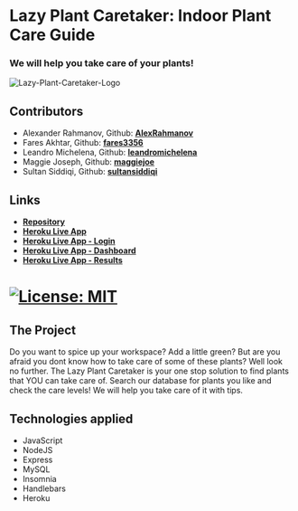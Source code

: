# Lazy Plant Caretaker: Indoor Plant Care Guide
### We will help you take care of your plants!

![Lazy-Plant-Caretaker-Logo](./public/assets/images/The_lazy_plant_caretaker_1.png)

## Contributors

* Alexander Rahmanov, Github: **[AlexRahmanov](https://github.com/AlexRahmanov)**
* Fares Akhtar, Github: **[fares3356](https://github.com/fares3356)**
* Leandro Michelena, Github: **[leandromichelena](https://github.com)**
* Maggie Joseph, Github: **[maggiejoe](https://github.com/maggiejoe)**
* Sultan Siddiqi, Github: **[sultansiddiqi](https://github.com/sultansiddiqi)**

## Links
* **[Repository](https://github.com/project02group12/lazy-plant-caretaker)**
* **[Heroku Live App](https://lazy-plant-caretaker.herokuapp.com/)**
* **[Heroku Live App - Login](https://lazy-plant-caretaker.herokuapp.com/login)**
* **[Heroku Live App - Dashboard](https://lazy-plant-caretaker.herokuapp.com/dashboard)**
* **[Heroku Live App - Results](https://lazy-plant-caretaker.herokuapp.com/results)**
# [![License: MIT](https://img.shields.io/badge/License-MIT-yellow.svg)](https://opensource.org/licenses/MIT)

## The Project

Do you want to spice up your workspace? Add a little green? But are you afraid you dont know how to take care of some of these plants? Well look no further. The Lazy Plant Caretaker is your one stop solution to find plants that YOU can take care of. Search our database for plants you like and check the care levels! We will help you take care of it with tips. 

## Technologies applied
* JavaScript
* NodeJS
* Express
* MySQL
* Insomnia
* Handlebars
* Heroku



